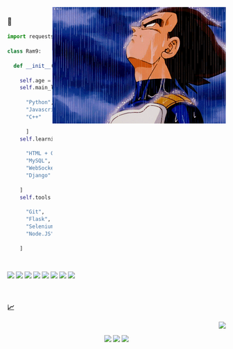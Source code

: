 

<img align="right" alt="am dark heker :p" src="https://github.com/PythonRam9/PythonRam9/blob/main/tumblr_6dd322efcc12b15866f17ca52ba31e0f_70847112_400.gif?raw=true" />
  

### 🍭

```py
import requests # ( Obsessed with HTTP requests )

class Ram9:

  def __init__(self):
  
    self.age = 15
    self.main_langs = [
    
      "Python",
      "Javascript",
      "C++"
      
      ]
    self.learning = [
    
      "HTML + CSS",
      "MySQL",
      "WebSockets",
      "Django"
    
    ]
    self.tools = [
    
      "Git",
      "Flask",
      "Selenium",
      "Node.JS"
    
    ]
```

<br />

<code><img height="20" src="https://github.com/abranhe/programming-languages-logos/blob/master/src/python/python_64x64.png"></code>
<code><img height="20" src="https://github.com/abranhe/programming-languages-logos/blob/master/src/cpp/cpp_64x64.png"></code>
<code><img height="20" src="https://github.com/gilbarbara/logos/blob/master/logos/selenium.svg"></code>
<code><img height="20" src="https://github.com/gilbarbara/logos/blob/master/logos/git-icon.svg"></code>
<code><img height="20" src="https://github.com/abranhe/programming-languages-logos/blob/master/src/javascript/javascript_64x64.png"></code>
<code><img height="20" src="https://github.com/gilbarbara/logos/blob/master/logos/nodejs-icon.svg"></code>
<code><img height="20" src="https://github.com/abranhe/programming-languages-logos/blob/master/src/html/html_64x64.png"></code>
<code><img height="20" src="https://github.com/abranhe/programming-languages-logos/blob/master/src/css/css_64x64.png"></code>

<br />

### 📈
<img align="right" src="https://github-readme-stats.vercel.app/api/top-langs/?username=PythonRam9&layout=compact"></img><br>

<p align="center">
  <img src="https://img.shields.io/github/followers/PythonRam9?style=for-the-badge&logo=stylelint&color=red">
  <img src="https://komarev.com/ghpvc/?username=PythonRam9&style=for-the-badge&logo=Streamlit&color=blue&logo=Bookmeter">
  <img src="https://img.shields.io/github/stars/PythonRam9?style=for-the-badge&logo=Streamlit&color=red">
</p>
